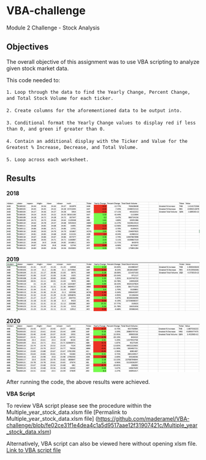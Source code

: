 # VBA-challenge
Module 2 Challenge - Stock Analysis

## Objectives
The overall objective of this assignment was to use VBA scripting to analyze given stock market data.

This code needed to:
    
    1. Loop through the data to find the Yearly Change, Percent Change, and Total Stock Volume for each ticker. 

    2. Create columns for the aforementioned data to be output into.

    3. Conditional format the Yearly Change values to display red if less than 0, and green if greater than 0. 

    4. Contain an additional display with the Ticker and Value for the Greatest % Increase, Decrease, and Total Volume.

    5. Loop across each worksheet.

## Results

**2018**

![This is a screenshot of the Multiple Year Stock Data after the VBA code was ran on sheet 2018](https://github.com/maderamel/VBA-challenge/blob/40daeed0c0c034165b6880d4b0800f36346d7490/Screenshots/Multiple_Year_Stock_Data_Result_Screenshot.png)

**2019**
![This is a screenshot of the Multiple Year Stock Data after the VBA code was ran on the 2019 sheet](https://github.com/maderamel/VBA-challenge/blob/40daeed0c0c034165b6880d4b0800f36346d7490/Screenshots/Multiple_Year_Stock_Data_2019.png)

**2020**
![This is a screenshot of the Multiple Year Stock Data after the VBA code was ran on the 2020 sheet](https://github.com/maderamel/VBA-challenge/blob/40daeed0c0c034165b6880d4b0800f36346d7490/Screenshots/Multiple_Year_Stock_Data_2020.png)

After running the code, the above results were achieved. 

**VBA Script**

To review VBA script please see the procedure within the Multiple_year_stock_data.xlsm file [Permalink to Multiple_year_stock_data.xlsm file] (https://github.com/maderamel/VBA-challenge/blob/fe02ce31f1e4dea4c1a5d9517aae12f31907421c/Multiple_year_stock_data.xlsm)

Alternatively, VBA script can also be viewed here without opening xlsm file. [Link to VBA script file](https://github.com/maderamel/VBA-challenge/blob/1f70071a3e73d696e0eeb82c25ac4b16fc3d1a92/StockChallenge.vbs)







